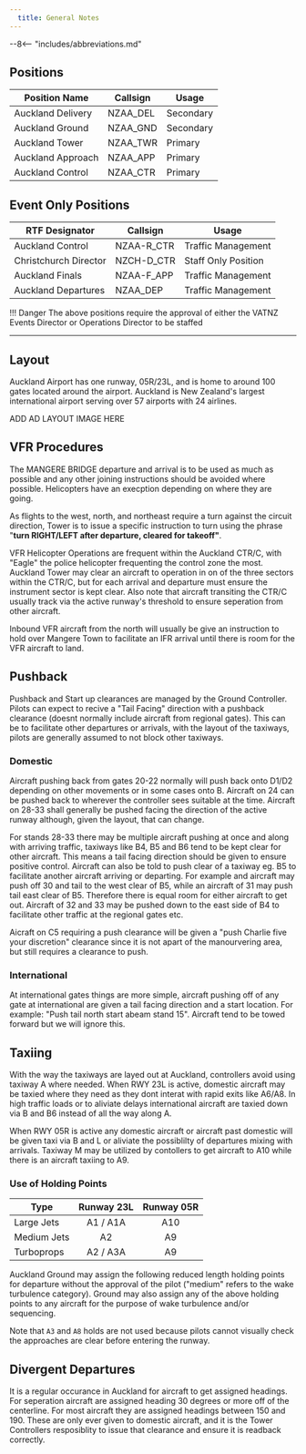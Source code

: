 ```yaml
---
  title: General Notes
---
```


--8<-- "includes/abbreviations.md"

## Positions

| Position Name     | Callsign | Usage      |
| ----------------- | -------- | ---------- |
| Auckland Delivery | NZAA_DEL | Secondary  |
| Auckland Ground   | NZAA_GND | Secondary  |
| Auckland Tower    | NZAA_TWR | Primary    |
| Auckland Approach | NZAA_APP | Primary    |
| Auckland Control  | NZAA_CTR | Primary    |


## Event Only Positions

| RTF Designator        | Callsign   | Usage               |
| --------------------- | ---------- | ------------------- |
| Auckland Control      | NZAA-R_CTR | Traffic Management  |
| Christchurch Director | NZCH-D_CTR | Staff Only Position |
| Auckland Finals       | NZAA-F_APP | Traffic Management  |
| Auckland Departures   | NZAA_DEP   | Traffic Management  |


!!! Danger
    The above positions require the approval of either the VATNZ Events Director or Operations Director to be staffed

---

## Layout

Auckland Airport has one runway, 05R/23L, and is home to around 100 gates located around the airport. Auckland is New Zealand's largest international airport serving over 57 airports with 24 airlines. 

ADD AD LAYOUT IMAGE HERE

## VFR Procedures

The MANGERE BRIDGE departure and arrival is to be used as much as possible and any other joining instructions should be avoided where possible. Helicopters have an execption depending on where they are going. 

As flights to the west, north, and northeast require a turn against the circuit direction, Tower is to issue a specific instruction to turn using the phrase "**turn RIGHT/LEFT after departure, cleared for takeoff"**.

VFR Helicopter Operations are frequent within the Auckland CTR/C, with "Eagle" the police helicopter frequenting the control zone the most. Auckland Tower may clear an aircraft to operation in on of the three sectors within the CTR/C, but for each arrival and departure must ensure the instrument sector is kept clear. Also note that aircraft transiting the CTR/C usually track via the active runway's threshold to ensure seperation from other aircraft. 

Inbound VFR aircraft from the north will usually be give an instruction to hold over Mangere Town to facilitate an IFR arrival until there is room for the VFR aircraft to land. 


## Pushback

Pushback and Start up clearances are managed by the Ground Controller. Pilots can expect to recive a "Tail Facing" direction with a pushback clearance (doesnt normally include aircraft from regional gates). This can be to facilitate other departures or arrivals, with the layout of the taxiways, pilots are generally assumed to not block other taxiways.

### Domestic 

Aircraft pushing back from gates 20-22 normally will push back onto D1/D2 depending on other movements or in some cases onto B. Aircraft on 24 can be pushed back to wherever the controller sees suitable at the time. Aircraft on 28-33 shall generally be pushed facing the direction of the active runway although, given the layout, that can change. 

For stands 28-33 there may be multiple aircraft pushing at once and along with arriving traffic, taxiways like B4, B5 and B6 tend to be kept clear for other aircraft. This means a tail facing direction should be given to ensure positive control. Aircraft can also be told to push clear of a taxiway eg. B5 to facilitate another aircraft arriving or departing. For example and aircraft may push off 30 and tail to the west clear of B5, while an aircraft of 31 may push tail east clear of B5. Therefore there is equal room for either aircraft to get out. Aircraft of 32 and 33 may be pushed down to the east side of B4 to facilitate other traffic at the regional gates etc. 

Aicraft on C5 requiring a push clearance will be given a "push Charlie five your discretion" clearance since it is not apart of the manourvering area, but still requires a clearance to push. 

### International 

At international gates things are more simple, aircraft pushing off of any gate at international are given a tail facing direction and a start location. For example: "Push tail north start abeam stand 15". Aircraft tend to be towed forward but we will ignore this. 

## Taxiing 

With the way the taxiways are layed out at Auckland, controllers avoid using taxiway A where needed. When RWY 23L is active, domestic aircraft may be taxied where they need as they dont interat with rapid exits like A6/A8. In high traffic loads or to aliviate delays international aircraft are taxied down via B and B6 instead of all the way along A. 

When RWY 05R is active any domestic aircraft or aircraft past domestic will be given taxi via B and L or aliviate the possiblilty of departures mixing with arrivals. Taxiway M may be utilized by contollers to get aircraft to A10 while there is an aircraft taxiing to A9. 

### Use of Holding Points

| Type        | Runway 23L | Runway 05R |
| ----------- | :--------: | :--------: |
| Large Jets  |  A1 / A1A  |    A10     |
| Medium Jets |     A2     |     A9     |
| Turboprops  |  A2 / A3A  |     A9     |


Auckland Ground may assign the following reduced length holding points for departure without the approval of the pilot ("medium" refers to the wake turbulence category). Ground may also assign any of the above holding points to any aircraft for the purpose of wake turbulence and/or sequencing. 

Note that `A3` and `A8` holds are not used because pilots cannot visually check the approaches are clear before entering the runway.

## Divergent Departures 

It is a regular occurance in Auckland for aircraft to get assigned headings. For seperation aircraft are assigned heading 30 degrees or more off of the centerline. For most aircraft they are assigned headings between 150 and 190. These are only ever given to domestic aircraft, and it is the Tower Controllers resposiblity to issue that clearance and ensure it is readback correctly. 





